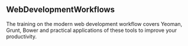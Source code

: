 ## WebDevelopmentWorkflows
The training on the modern web development workflow covers Yeoman, Grunt, Bower and practical applications of these tools to improve your productivity.
